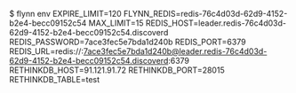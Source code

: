 $ flynn env
EXPIRE_LIMIT=120
FLYNN_REDIS=redis-76c4d03d-62d9-4152-b2e4-becc09152c54
MAX_LIMIT=15
REDIS_HOST=leader.redis-76c4d03d-62d9-4152-b2e4-becc09152c54.discoverd
REDIS_PASSWORD=7ace3fec5e7bda1d240b
REDIS_PORT=6379
REDIS_URL=redis://:7ace3fec5e7bda1d240b@leader.redis-76c4d03d-62d9-4152-b2e4-becc09152c54.discoverd:6379
RETHINKDB_HOST=91.121.91.72
RETHINKDB_PORT=28015
RETHINKDB_TABLE=test